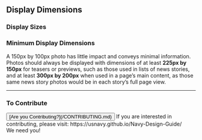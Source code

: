 ## Display Dimensions

### Display Sizes

### Minimum Display Dimensions

A 150px by 100px photo has little impact and conveys minimal
information. Photos should always be displayed with dimensions
of at least **225px by 150px** for teasers or previews, such as
those used in lists of news stories, and at least **300px by
200px** when used in a page’s main content, as those same news
story photos would be in each story’s full page view.

<hr>

### To Contribute<br>
<button id="contribute-guidance">
[Are you Contributing?](/CONTRIBUTING.md)
</button>  
<span class="contribute-comment">If you are interested in contributing, please visit: https://usnavy.github.io/Navy-Design-Guide/ <br>We need you!</span>
<br>
<br>

